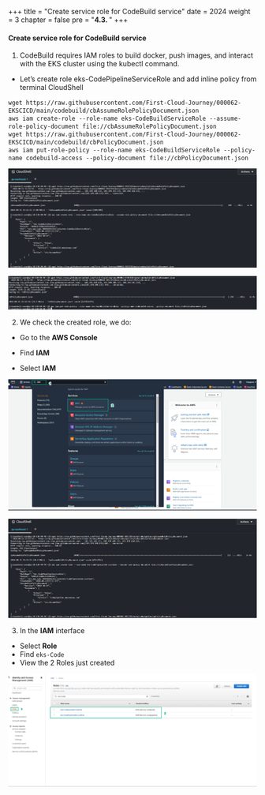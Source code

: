+++
title = "Create service role for CodeBuild service"
date = 2024
weight = 3
chapter = false
pre = "<b>4.3. </b>"
+++

#### Create service role for CodeBuild service
1. CodeBuild requires IAM roles to build docker, push images, and interact with the EKS cluster using the kubectl command.
- Let’s create role eks-CodePipelineServiceRole and add inline policy from terminal CloudShell

```
wget https://raw.githubusercontent.com/First-Cloud-Journey/000062-EKSCICD/main/codebuild/cbAssumeRolePolicyDocument.json
aws iam create-role --role-name eks-CodeBuildServiceRole --assume-role-policy-document file://cbAssumeRolePolicyDocument.json
wget https://raw.githubusercontent.com/First-Cloud-Journey/000062-EKSCICD/main/codebuild/cbPolicyDocument.json
aws iam put-role-policy --role-name eks-CodeBuildServiceRole --policy-name codebuild-access --policy-document file://cbPolicyDocument.json
```

![00001-Create-CodeBuid-Service-Role](/images/4-Generate-Code-Pipeline/3-Create-CodeBuid-Service-Role/00001-Create-CodeBuid-Service-Role.png?width=90pc)

![00002-Create-CodeBuid-Service-Role](/images/4-Generate-Code-Pipeline/3-Create-CodeBuid-Service-Role/00002-Create-CodeBuid-Service-Role.png?width=90pc)


2. We check the created role, we do:
- Go to the **AWS Console**

- Find **IAM**

- Select **IAM**

![00003-Create-CodeBuid-Service-Role](/images/4-Generate-Code-Pipeline/3-Create-CodeBuid-Service-Role/00003-Create-CodeBuid-Service-Role.png?width=90pc)

![00001-Create-CodePipeline-Service-Role](/images/4-Generate-Code-Pipeline/2-Create-CodePipeline-Service-Role/00001-Create-CodePipeline-Service-Role.png?width=90pc)

3. In the **IAM** interface
- Select **Role**
- Find `eks-Code`
- View the 2 Roles just created

![00004-Create-CodeBuid-Service-Role](/images/4-Generate-Code-Pipeline/3-Create-CodeBuid-Service-Role/00004-Create-CodeBuid-Service-Role.png?width=90pc)


